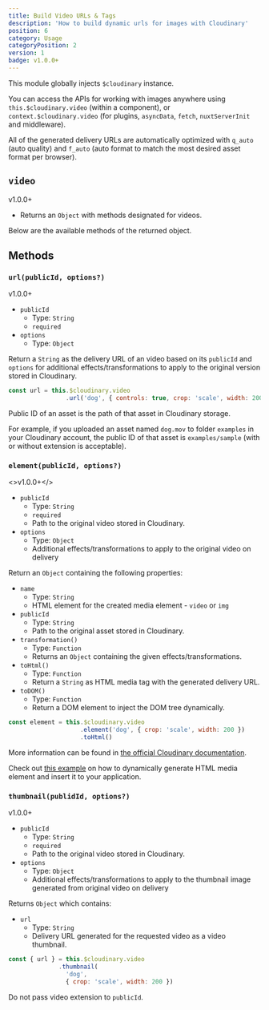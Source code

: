 ```yaml
---
title: Build Video URLs & Tags
description: 'How to build dynamic urls for images with Cloudinary'
position: 6
category: Usage
categoryPosition: 2
version: 1
badge: v1.0.0+
---
```


This module globally injects `$cloudinary` instance.

You can access the APIs for working with images anywhere using `this.$cloudinary.video` (within a component), or `context.$cloudinary.video` (for plugins, `asyncData`, `fetch`, `nuxtServerInit` and middleware).

<alert type="info">

All of the generated delivery URLs are automatically optimized with `q_auto` (auto quality) and `f_auto` (auto format to match the most desired asset format per browser).

</alert>

## `video`

<badge>v1.0.0+</badge>

* Returns an `Object` with methods designated for videos.

Below are the available methods of the returned object.

## Methods

### `url(publicId, options?)`

<badge>v1.0.0+</badge>

* `publicId`
  * Type: `String`
  * `required`
* `options`
  * Type: `Object`

Return a `String` as the delivery URL of an video based on its `publicId` and `options` for additional effects/transformations to apply to the original version stored in Cloudinary.

```js
const url = this.$cloudinary.video
                .url('dog', { controls: true, crop: 'scale', width: 200, format: 'mp4' })
```

<alert type="info">

Public ID of an asset is the path of that asset in Cloudinary storage.

For example, if you uploaded an asset named `dog.mov` to folder `examples` in your Cloudinary account, the public ID of that asset is `examples/sample` (with or without extension is acceptable).

</alert>

### `element(publicId, options?)`

<>v1.0.0+</>

* `publicId`
  * Type: `String`
  * `required`
  * Path to the original video stored in Cloudinary.
* `options`
  * Type: `Object`
  * Additional effects/transformations to apply to the original video on delivery

Return an `Object` containing the following properties:

* `name`
  * Type: `String`
  * HTML element for the created media element - `video` or `img`
* `publicId`
  * Type: `String`
  * Path to the original asset stored in Cloudinary.
* `transformation()`
  * Type: `Function`
  * Returns an `Object` containing the given effects/transformations.
* `toHtml()`
  * Type: `Function`
  * Return a `String` as HTML media tag with the generated delivery URL.
* `toDOM()`
  * Type: `Function`
  * Return a DOM element to inject the DOM tree dynamically.

```js
const element = this.$cloudinary.video
                    .element('dog', { crop: 'scale', width: 200 })
                    .toHtml()
```

More information can be found in [the official Cloudinary documentation](https://cloudinary.com/documentation/javascript_video_manipulation).

<alert type="info">

Check out [this example](/examples#generate-html-element) on how to dynamically generate HTML media element and insert it to your application.

</alert>

### `thumbnail(publidId, options?)`

<badge>v1.0.0+</badge>

* `publicId`
  * Type: `String`
  * `required`
  * Path to the original video stored in Cloudinary.
* `options`
  * Type: `Object`
  * Additional effects/transformations to apply to the thumbnail image generated from original video on delivery

Returns `Object` which contains:

* `url`
  * Type: `String`
  * Delivery URL generated for the requested video as a video thumbnail.

```js
const { url } = this.$cloudinary.video
              .thumbnail(
                'dog',
                { crop: 'scale', width: 200 })
```

<alert type="warning">

Do not pass video extension to `publicId`.

</alert>

